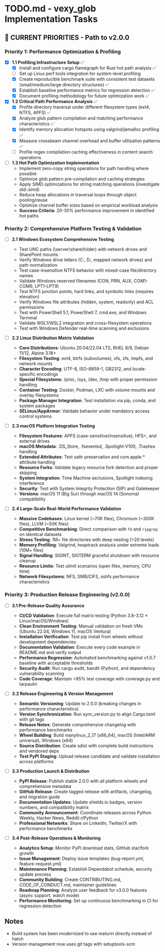 # TODO.md - vexy_glob Implementation Tasks

## 🚀 CURRENT PRIORITIES - Path to v2.0.0

### Priority 1: Performance Optimization & Profiling

- [x] **1.1 Profiling Infrastructure Setup** ✅
  - [x] Install and configure cargo flamegraph for Rust hot path analysis ✅
  - [ ] Set up Linux perf tools integration for system-level profiling
  - [x] Create reproducible benchmark suite with consistent test datasets (small/medium/large directory structures) ✅
  - [x] Establish baseline performance metrics for regression detection ✅
  - [x] Document profiling methodology for future optimization work ✅

- [x] **1.2 Critical Path Performance Analysis** ✅
  - [x] Profile directory traversal under different filesystem types (ext4, NTFS, APFS) ✅
  - [x] Analyze glob pattern compilation and matching performance characteristics ✅
  - [x] Identify memory allocation hotspots using valgrind/jemalloc profiling ✅
  - [x] Measure crossbeam channel overhead and buffer utilization patterns ✅
  - [ ] Profile regex compilation caching effectiveness in content search operations

- [ ] **1.3 Hot Path Optimization Implementation**
  - Implement zero-copy string operations for path handling where possible
  - Optimize glob pattern pre-compilation and caching strategies
  - Apply SIMD optimizations for string matching operations (investigate std::simd)
  - Reduce heap allocations in traversal loops through object pooling/reuse
  - Optimize channel buffer sizes based on empirical workload analysis
  - **Success Criteria**: 20-30% performance improvement in identified hot paths

### Priority 2: Comprehensive Platform Testing & Validation

- [ ] **2.1 Windows Ecosystem Comprehensive Testing**
  - Test UNC paths (\\server\share\folder) with network drives and SharePoint mounts
  - Verify Windows drive letters (C:\, D:\, mapped network drives) and path normalization
  - Test case-insensitive NTFS behavior with mixed-case file/directory names
  - Validate Windows reserved filenames (CON, PRN, AUX, COM1-COM9, LPT1-LPT9)
  - Test NTFS junction points, hard links, and symbolic links (requires elevation)
  - Verify Windows file attributes (hidden, system, readonly) and ACL permissions
  - Test with PowerShell 5.1, PowerShell 7, cmd.exe, and Windows Terminal
  - Validate WSL1/WSL2 integration and cross-filesystem operations
  - Test with Windows Defender real-time scanning and exclusions

- [ ] **2.2 Linux Distribution Matrix Validation**
  - **Core Distributions**: Ubuntu 20.04/22.04 LTS, RHEL 8/9, Debian 11/12, Alpine 3.18+
  - **Filesystem Testing**: ext4, btrfs (subvolumes), xfs, zfs, tmpfs, and network mounts
  - **Character Encoding**: UTF-8, ISO-8859-1, GB2312, and locale-specific encodings
  - **Special Filesystems**: /proc, /sys, /dev, /tmp with proper permission handling
  - **Container Testing**: Docker, Podman, LXC with volume mounts and overlay filesystems
  - **Package Manager Integration**: Test installation via pip, conda, and system packages
  - **SELinux/AppArmor**: Validate behavior under mandatory access control systems

- [ ] **2.3 macOS Platform Integration Testing**
  - **Filesystem Features**: APFS (case-sensitive/insensitive), HFS+, and external drives
  - **macOS Metadata**: .DS_Store, .fseventsd, .Spotlight-V100, .Trashes handling
  - **Extended Attributes**: Test xattr preservation and com.apple.* attribute handling
  - **Resource Forks**: Validate legacy resource fork detection and proper skipping
  - **System Integration**: Time Machine exclusions, Spotlight indexing interference
  - **Security**: Test with System Integrity Protection (SIP) and Gatekeeper
  - **Versions**: macOS 11 (Big Sur) through macOS 14 (Sonoma) compatibility

- [ ] **2.4 Large-Scale Real-World Performance Validation**
  - **Massive Codebases**: Linux kernel (~70K files), Chromium (~300K files), LLVM (~50K files)
  - **Competitive Benchmarking**: Direct comparison with `fd` and `ripgrep` on identical datasets
  - **Stress Testing**: 1M+ file directories with deep nesting (>20 levels)
  - **Memory Profiling**: Valgrind, heaptrack analysis under extreme loads (10M+ files)
  - **Signal Handling**: SIGINT, SIGTERM graceful shutdown with resource cleanup
  - **Resource Limits**: Test ulimit scenarios (open files, memory, CPU time)
  - **Network Filesystems**: NFS, SMB/CIFS, sshfs performance characteristics

### Priority 3: Production Release Engineering (v2.0.0)

- [ ] **3.1 Pre-Release Quality Assurance**
  - **CI/CD Validation**: Execute full matrix testing (Python 3.8-3.12 × Linux/macOS/Windows)
  - **Clean Environment Testing**: Manual validation on fresh VMs (Ubuntu 22.04, Windows 11, macOS Ventura)
  - **Installation Verification**: Test pip install from wheels without development dependencies
  - **Documentation Validation**: Execute every code example in README.md and verify output
  - **Performance Regression**: Automated benchmarking against v1.0.7 baseline with acceptable thresholds
  - **Security Audit**: Run cargo audit, bandit (Python), and dependency vulnerability scanning
  - **Code Coverage**: Maintain >95% test coverage with coverage.py and tarpaulin

- [ ] **3.2 Release Engineering & Version Management**
  - **Semantic Versioning**: Update to 2.0.0 (breaking changes in performance characteristics)
  - **Version Synchronization**: Run sync_version.py to align Cargo.toml with git tags
  - **Release Notes**: Generate comprehensive changelog with performance benchmarks
  - **Wheel Building**: Build manylinux_2_17 (x86_64), macOS (Intel/ARM universal), Windows (x64)
  - **Source Distribution**: Create sdist with complete build instructions and vendored deps
  - **Test PyPI Staging**: Upload release candidate and validate installation across platforms

- [ ] **3.3 Production Launch & Distribution**
  - **PyPI Release**: Publish stable 2.0.0 with all platform wheels and comprehensive metadata
  - **GitHub Release**: Create tagged release with artifacts, changelog, and migration guide
  - **Documentation Updates**: Update shields.io badges, version numbers, and compatibility matrix
  - **Community Announcement**: Coordinate releases across Python Weekly, Hacker News, Reddit r/Python
  - **Professional Networks**: Share on LinkedIn, Twitter/X with performance benchmarks

- [ ] **3.4 Post-Release Operations & Monitoring**
  - **Analytics Setup**: Monitor PyPI download stats, GitHub star/fork growth
  - **Issue Management**: Deploy issue templates (bug-report.yml, feature-request.yml)
  - **Maintenance Planning**: Establish Dependabot schedule, security update process
  - **Community Building**: Create CONTRIBUTING.md, CODE_OF_CONDUCT.md, maintainer guidelines
  - **Roadmap Planning**: Analyze user feedback for v3.0.0 features (async support, watch mode)
  - **Performance Monitoring**: Set up continuous benchmarking in CI for regression detection

## Notes

- Build system has been modernized to use maturin directly instead of hatch
- Version management now uses git tags with setuptools-scm
